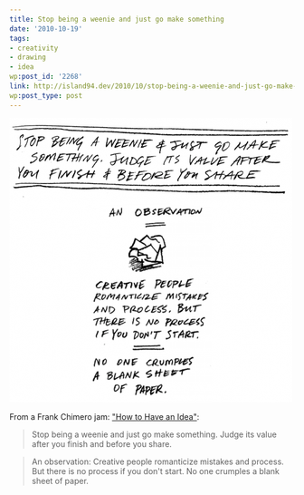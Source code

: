 ```yaml
---
title: Stop being a weenie and just go make something
date: '2010-10-19'
tags:
- creativity
- drawing
- idea
wp:post_id: '2268'
link: http://island94.dev/2010/10/stop-being-a-weenie-and-just-go-make-something/
wp:post_type: post
---
```


![](2010-10-19-Stop-being-a-weenie-and-just-go-make-something/weenie-500x502.png "weenie")

From a Frank Chimero jam: ["How to Have an Idea"](http://www.frankchimero.com/idea/):

> Stop being a weenie and just go make something. Judge its value after you finish and before you share.

>

> An observation: Creative people romanticize mistakes and process. But there is no process if you don't start. No one crumples a blank sheet of paper.